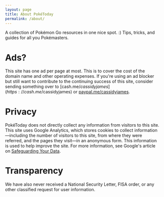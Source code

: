 ```yaml
---
layout: page
title: About PokéToday
permalink: /about/
---
```


A collection of Pokémon Go resources in one nice spot. :) Tips, tricks, and
guides for all you Pokémasters.

# Ads?

This site has one ad per page at most. This is to cover the cost of the domain
name and other operating expenses. If you're using an ad blocker but still want
to contribute to the continuing success of this site, consider sending something
over to [cash.me/$cassidyjames](https://cash.me/$cassidyjames) or
[paypal.me/cassidyjames](https://www.paypal.me/cassidyjames).

# Privacy

PokéToday does not directly collect any information from visitors to this site.
This site uses Google Analytics, which stores cookies to collect
information—including the number of visitors to this site, from where they were
referred, and the pages they visit—in an anonymous form. This information is
used to help improve the site. For more information, see Google's article on
[Safeguarding Your Data](https://support.google.com/analytics/answer/6004245).

# Transparency

We have also never received a National Security Letter, FISA order, or any other
classified request for user information.
